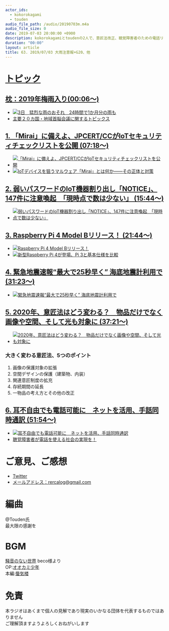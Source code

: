 ```yaml
---
actor_ids:
  - kokorokagami
  - touden
audio_file_path: /audio/20190703m.m4a
audio_file_size: 0
date: 2019-07-03 20:00:00 +0900
description: kokorokagamiとtoudenの2人で、意匠法改正、聴覚障害者のための電話リレーサービス　などについて話しました。
duration: "00:00"
layout: article
title: 63. 2019/07/03 大雨注意報+G20、他
---
```

# <u>トピック</u>

## <u>枕：2019年梅雨入り(00:06～)</u>

- [![3日　猛烈な雨のおそれ　24時間で1か月分の雨も](https://storage.tenki.jp/storage/static-images/forecaster_diary/image/5/51/515/5151/main/20190703061709/large.jpg)](https://tenki.jp/forecaster/s_ono/2019/07/03/5151.html)
- [主要２０カ国・地域首脳会議に関するトピックス](https://www.asahi.com/topics/word/%E4%B8%BB%E8%A6%81%EF%BC%92%EF%BC%90%E3%82%AB%E5%9B%BD%E3%83%BB%E5%9C%B0%E5%9F%9F%E9%A6%96%E8%84%B3%E4%BC%9A%E8%AD%B0.html)

## <u>1. 「Mirai」に備えよ、JPCERT/CCがIoTセキュリティチェックリストを公開 (07:18～)</u>

- [![「Mirai」に備えよ、JPCERT/CCがIoTセキュリティチェックリストを公開](https://image.itmedia.co.jp/mn/articles/1906/27/mat2019-06-26jpcert_image00.jpg)](https://monoist.atmarkit.co.jp/mn/articles/1906/27/news048.html)
- [![IoTデバイスを狙うマルウェア「Mirai」とは何か――その正体と対策](https://image.itmedia.co.jp/tf/articles/1704/13/tfayagi_mirai1704_fig01.jpg)](https://techfactory.itmedia.co.jp/tf/articles/1704/13/news010.html)

## <u>2. 弱いパスワードのIoT機器割り出し「NOTICE」、147件に注意喚起　「現時点で数は少ない」 (15:44～)</u>

- [![弱いパスワードのIoT機器割り出し「NOTICE」、147件に注意喚起　「現時点で数は少ない」](https://image.itmedia.co.jp/news/articles/1907/01/yx_somu.jpg)](https://www.itmedia.co.jp/news/articles/1907/01/news082.html)

## <u>3. Raspberry Pi 4 Model Bリリース！ (21:44～)</u>

- [![Raspberry Pi 4 Model Bリリース！](https://www.raspi.jp/wp-content/uploads/2019/06/pi4.jpg)](https://www.raspi.jp/2019/06/raspberry-pi-4-model-b-release/)
- [![新型Raspberry Pi 4が登場、Pi 3と基本仕様を比較](https://image.itmedia.co.jp/mn/articles/1906/26/mat2019-06-25rpi_image02.jpg)](https://monoist.atmarkit.co.jp/mn/articles/1906/26/news046.html)

## <u>4. 緊急地震速報“最大で25秒早く” 海底地震計利用で (31:23～)</u>

- [![緊急地震速報“最大で25秒早く” 海底地震計利用で](https://www3.nhk.or.jp/news/html/20190622/K10011964501_1906212306_1906212325_01_03.jpg)](https://www.ozeki.co.jp/newsre/news20190619.html)

## <u>5. 2020年、意匠法はどう変わる？　物品だけでなく画像や空間、そして光も対象に (37:21～)</u>

- [![2020年、意匠法はどう変わる？　物品だけでなく画像や空間、そして光も対象に](https://image.itmedia.co.jp/mn/articles/1906/28/ay4328_benrishi1906_fig01_w290.jpg)](https://monoist.atmarkit.co.jp/mn/articles/1906/28/news038.html)

### 大きく変わる意匠法、5つのポイント
1. 画像の保護対象の拡張
1. 空間デザインの保護（建築物、内装）
1. 関連意匠制度の拡充
1. 存続期間の延長
1. 一物品の考え方とその他の改正

## <u>6. 耳不自由でも電話可能に　ネットを活用、手話同時通訳 (51:54～)</u>

- [![耳不自由でも電話可能に　ネットを活用、手話同時通訳](https://www.chunichi.co.jp/article/front/list/images/PK2019062702100254_size0.jpg)](https://www.chunichi.co.jp/article/front/list/CK2019062702000301.html)
- [聴覚障害者が電話を使える社会の実現を！](http://trs-nippon.jp/pdf/20150204.pdf)

# ご意見、ご感想
- [Twitter](https://twitter.com/recalog1)
- [メールアドレス：rercalog@gmail.com](rercalog@gmail.com)

# 編曲

@Touden氏  
最大限の感謝を  

# BGM

[騒音のない世界](http://noiselessworld.net/) beco様より  
OP:[オオカミ少年](https://soundcloud.com/baron1_3/wolfboy)  
本編:[蜃気楼](https://soundcloud.com/baron1_3/shinkirou)  

# 免責

本ラジオはあくまで個人の見解であり現実のいかなる団体を代表するものではありません  
ご理解頂ますようよろしくおねがいします  